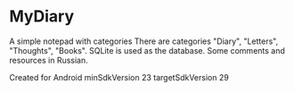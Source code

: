 # MyDiary
A simple notepad with categories
There are categories "Diary", "Letters", "Thoughts", "Books".
SQLite is used as the database.
Some comments and resources in Russian.

Created for Android
minSdkVersion 23
targetSdkVersion 29
